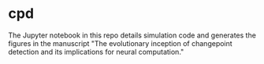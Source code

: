 # cpd

The Jupyter notebook in this repo details simulation code and generates the figures in the manuscript "The evolutionary inception of changepoint detection and its implications for neural computation."
